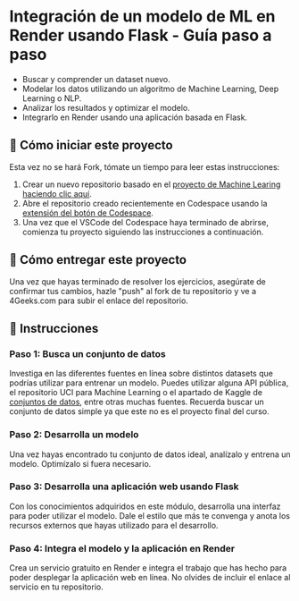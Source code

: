 <!-- hide -->
# Integración de un modelo de ML en Render usando Flask - Guía paso a paso
<!-- endhide -->

- Buscar y comprender un dataset nuevo.
- Modelar los datos utilizando un algoritmo de Machine Learning, Deep Learning o NLP.
- Analizar los resultados y optimizar el modelo.
- Integrarlo en Render usando una aplicación basada en Flask.

## 🌱  Cómo iniciar este proyecto

Esta vez no se hará Fork, tómate un tiempo para leer estas instrucciones:

1. Crear un nuevo repositorio basado en el [proyecto de Machine Learing](https://github.com/4GeeksAcademy/machine-learning-python-template/generate) [haciendo clic aquí](https://github.com/4GeeksAcademy/machine-learning-python-template).
2. Abre el repositorio creado recientemente en Codespace usando la [extensión del botón de Codespace](https://docs.github.com/en/codespaces/developing-in-codespaces/creating-a-codespace-for-a-repository#creating-a-codespace-for-a-repository).
3. Una vez que el VSCode del Codespace haya terminado de abrirse, comienza tu proyecto siguiendo las instrucciones a continuación.

## 🚛 Cómo entregar este proyecto

Una vez que hayas terminado de resolver los ejercicios, asegúrate de confirmar tus cambios, hazle "push" al fork de tu repositorio y ve a 4Geeks.com para subir el enlace del repositorio.

## 📝 Instrucciones

### Paso 1: Busca un conjunto de datos

Investiga en las diferentes fuentes en línea sobre distintos datasets que podrías utilizar para entrenar un modelo. Puedes utilizar alguna API pública, el repositorio UCI para Machine Learning o el apartado de Kaggle de [conjuntos de datos](https://www.kaggle.com/datasets), entre otras muchas fuentes. Recuerda buscar un conjunto de datos simple ya que este no es el proyecto final del curso.

### Paso 2: Desarrolla un modelo

Una vez hayas encontrado tu conjunto de datos ideal, analízalo y entrena un modelo. Optimízalo si fuera necesario.

### Paso 3: Desarrolla una aplicación web usando Flask

Con los conocimientos adquiridos en este módulo, desarrolla una interfaz para poder utilizar el modelo. Dale el estilo que más te convenga y anota los recursos externos que hayas utilizado para el desarrollo.

### Paso 4: Integra el modelo y la aplicación en Render

Crea un servicio gratuito en Render e integra el trabajo que has hecho para poder desplegar la aplicación web en línea. No olvides de incluir el enlace al servicio en tu repositorio.